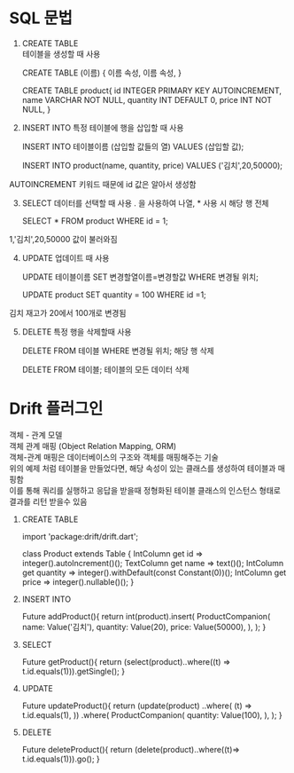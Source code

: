 # SQL 문법

1. CREATE TABLE   
테이블을 생성할 때 사용
   
    CREATE TABLE (이름) {
        이름 속성,
        이름 속성,
    }

    CREATE TABLE product{
        id INTEGER PRIMARY KEY AUTOINCREMENT,
        name VARCHAR NOT NULL,
        quantity INT DEFAULT 0,
        price INT NOT NULL,
    }

2. INSERT INTO
특정 테이블에 행을 삽입할 때 사용

    INSERT INTO 테이블이름 (삽입할 값들의 열)
    VALUES (삽입할 값);

    INSERT INTO product(name, quantity, price)
    VALUES ('김치',20,50000);

AUTOINCREMENT 키워드 때문에 id 값은 알아서 생성함

3. SELECT
데이터를 선택할 때 사용
. 을 사용하여 나열, * 사용 시 해당 행 전체

    SELECT * FROM product WHERE id = 1;

1,'김치',20,50000 값이 불러와짐

4. UPDATE
업데이트 때 사용

    UPDATE 테이블이름 SET 변경할열이름=변경할값 WHERE 변경될 위치;

    UPDATE product SET quantity = 100 WHERE id =1;

김치 재고가 20에서 100개로 변경됨

5. DELETE
특정 행을 삭제할때 사용

    DELETE FROM 테이블 WHERE 변경될 위치; 해당 행 삭제

    DELETE FROM 테이블; 테이블의 모든 데이터 삭제


# Drift 플러그인

객체 - 관계 모델   
객체 관계 매핑 (Object Relation Mapping, ORM)   
객체-관계 매핑은 데이터베이스의 구조와 객체를 매핑해주는 기술   
위의 예제 처럼 테이블을 만들었다면, 해당 속성이 있는 클래스를 생성하여 테이블과 매핑함   
이를 통해 쿼리를 실행하고 응답을 받을때 정형화된 테이블 클래스의 인스턴스 형태로 결과를 리턴 받을수 있음   

1. CREATE TABLE
   
    import 'package:drift/drift.dart';
    
    class Product extends Table {
        IntColumn get id => integer().autoIncrement()();
        TextColumn get name => text()();
        IntColumn get quantity => integer().withDefault(const Constant(0))();
        IntColumn get price => integer().nullable()();
    }

2. INSERT INTO

    Future<int> addProduct(){
        return int(product).insert(
            ProductCompanion(
                name: Value('김치'),
                quantity: Value(20),
                price: Value(50000),
            ),
        );
    }

3. SELECT

    Future<ProductData> getProduct(){
        return (select(product)..where((t) => t.id.equals(1))).getSingle();
    }

4. UPDATE

    Future<int> updateProduct(){
        return (update(product)
            ..where(
                (t) => t.id.equals(1),
            ))
                .where(
                    ProductCompanion(
                        quantity: Value(100),
                    ),
                );
    }

5. DELETE

    Future<int> deleteProduct(){
        return (delete(product)..where((t)=> t.id.equals(1))).go();
    }